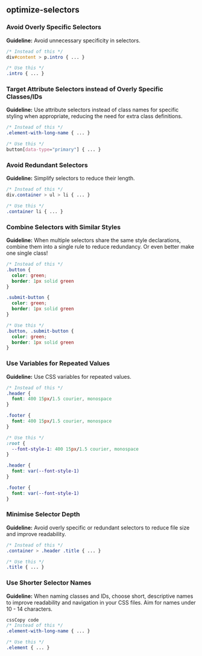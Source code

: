 ## optimize-selectors

### Avoid Overly Specific Selectors

**Guideline:** Avoid unnecessary specificity in selectors.

```css
/* Instead of this */
div#content > p.intro { ... }

/* Use this */
.intro { ... }
```

### Target Attribute Selectors instead of Overly Specific Classes/IDs

**Guideline:** Use attribute selectors instead of class names for specific styling when appropriate, reducing the need for extra class definitions.

```css
/* Instead of this */
.element-with-long-name { ... }

/* Use this */
button[data-type="primary"] { ... }
```

### Avoid Redundant Selectors

**Guideline:** Simplify selectors to reduce their length.

```css
/* Instead of this */
div.container > ul > li { ... }

/* Use this */
.container li { ... }
```

### Combine Selectors with Similar Styles

**Guideline:** When multiple selectors share the same style declarations, combine them into a single rule to reduce redundancy. Or even better make one single class!

```css
/* Instead of this */
.button {
  color: green;
  border: 1px solid green
}

.submit-button {
  color: green;
  border: 1px solid green
}

/* Use this */
.button, .submit-button {
  color: green;
  border: 1px solid green
}
```

### Use Variables for Repeated Values

**Guideline:** Use CSS variables for repeated values.

```css
/* Instead of this */
.header {
  font: 400 15px/1.5 courier, monospace
}

.footer {
  font: 400 15px/1.5 courier, monospace
}

/* Use this */
:root {
  --font-style-1: 400 15px/1.5 courier, monospace
}

.header {
  font: var(--font-style-1)
}

.footer {
  font: var(--font-style-1)
}
```

### Minimise Selector Depth

**Guideline:** Avoid overly specific or redundant selectors to reduce file size and improve readability.

```css
/* Instead of this */
.container > .header .title { ... }

/* Use this */
.title { ... }
```

### Use Shorter Selector Names

**Guideline:** When naming classes and IDs, choose short, descriptive names to improve readability and navigation in your CSS files. Aim for names under 10 - 14 characters.

```css
cssCopy code
/* Instead of this */
.element-with-long-name { ... }

/* Use this */
.element { ... }
```